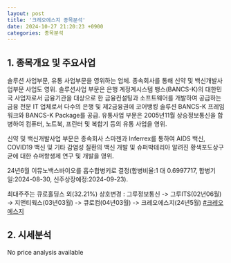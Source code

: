 ```yaml
---
layout: post
title: '크레오에스지 종목분석'
date: 2024-10-27 21:20:23 +0900
categories: 종목분석
---
```


## 1. 종목개요 및 주요사업

솔루션 사업부문, 유통 사업부문을 영위하는 업체. 종속회사를 통해 신약 및 백신개발사업부문 사업도 영위. 솔루션사업 부문은 은행 계정계시스템 뱅스(BANCS-K)의 대한민국 사업자로서  금융기관을 대상으로 한 금융컨설팅과 소프트웨어를 개발하여 공급하는 금융 전문 IT 업체로서 다수의 은행 및 제2금융권에 코어뱅킹 솔루션 BANCS-K 프레임워크와 BANCS-K Package를 공급. 유통사업 부문은 2005년11월 상승정보통신을 합병하여 컴퓨터, 노트북, 프린터 및 복합기 등의 유통 사업을 영위.

신약 및 백신개발사업 부문은 종속회사 스마젠과 Inferrex를 통하여 AIDS 백신, COVID19 백신 및 기타 감염성 질환의 백신 개발 및  슈퍼박테리아 알려진 황색포도상구균에 대한 슈퍼항생제 연구 및 개발을 영위.

24년6월 이뮤노백스바이오를 흡수합병키로 결정(합병비율:1 대 0.6997717, 합병기일:2024-08-30, 신주상장예정:2024-09-23).

최대주주는 큐로홀딩스 외(32.21%) 상호변경 : 그루정보통신 -> 그루ITS(02년06월) -> 지앤티웍스(03년03월) -> 큐로컴(04년03월) -> 크레오에스지(24년5월)
[#크레오에스지](#)

## 2. 시세분석

No price analysis available
